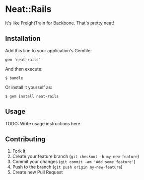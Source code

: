 # Neat::Rails

It's like FreightTrain for Backbone. That's pretty neat!

## Installation

Add this line to your application's Gemfile:

    gem 'neat-rails'

And then execute:

    $ bundle

Or install it yourself as:

    $ gem install neat-rails

## Usage

TODO: Write usage instructions here

## Contributing

1. Fork it
2. Create your feature branch (`git checkout -b my-new-feature`)
3. Commit your changes (`git commit -am 'Add some feature'`)
4. Push to the branch (`git push origin my-new-feature`)
5. Create new Pull Request
